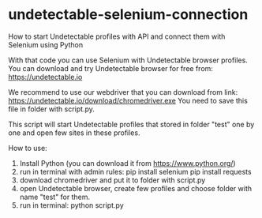 # undetectable-selenium-connection

How to start Undetectable profiles with API and connect them with Selenium using Python

With that code you can use Selenium with Undetectable browser profiles. 
You can download and try Undetectable browser for free from: https://undetectable.io 

We recommend to use our webdriver that you can download from link: 
https://undetectable.io/download/chromedriver.exe
You need to save this file in folder with script.py.

This script will start Undetectable profiles that stored in folder "test" one by one and open few sites in these profiles. 

How to use:
1. Install Python (you can download it from https://www.python.org/)
2. run in terminal with admin rules: 
  pip install selenium
  pip install requests
3. download chromedriver and put it to folder with script.py
4. open Undetectable browser, create few profiles and choose folder with name "test" for them.
5. run in terminal: python script.py
